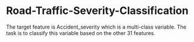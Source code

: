 # Road-Traffic-Severity-Classification
The target feature is Accident_severity which is a multi-class variable. The task is to classify this variable based on the other 31 features.
